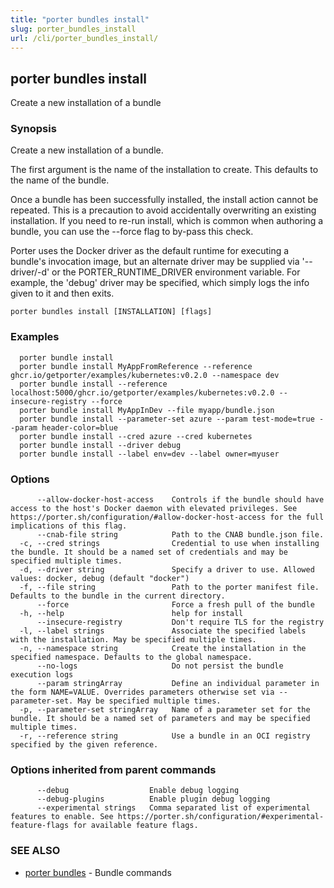 ```yaml
---
title: "porter bundles install"
slug: porter_bundles_install
url: /cli/porter_bundles_install/
---
```

## porter bundles install

Create a new installation of a bundle

### Synopsis

Create a new installation of a bundle.

The first argument is the name of the installation to create. This defaults to the name of the bundle. 

Once a bundle has been successfully installed, the install action cannot be repeated. This is a precaution to avoid accidentally overwriting an existing installation. If you need to re-run install, which is common when authoring a bundle, you can use the --force flag to by-pass this check.

Porter uses the Docker driver as the default runtime for executing a bundle's invocation image, but an alternate driver may be supplied via '--driver/-d' or the PORTER_RUNTIME_DRIVER environment variable.
For example, the 'debug' driver may be specified, which simply logs the info given to it and then exits.

```
porter bundles install [INSTALLATION] [flags]
```

### Examples

```
  porter bundle install
  porter bundle install MyAppFromReference --reference ghcr.io/getporter/examples/kubernetes:v0.2.0 --namespace dev
  porter bundle install --reference localhost:5000/ghcr.io/getporter/examples/kubernetes:v0.2.0 --insecure-registry --force
  porter bundle install MyAppInDev --file myapp/bundle.json
  porter bundle install --parameter-set azure --param test-mode=true --param header-color=blue
  porter bundle install --cred azure --cred kubernetes
  porter bundle install --driver debug
  porter bundle install --label env=dev --label owner=myuser

```

### Options

```
      --allow-docker-host-access    Controls if the bundle should have access to the host's Docker daemon with elevated privileges. See https://porter.sh/configuration/#allow-docker-host-access for the full implications of this flag.
      --cnab-file string            Path to the CNAB bundle.json file.
  -c, --cred strings                Credential to use when installing the bundle. It should be a named set of credentials and may be specified multiple times.
  -d, --driver string               Specify a driver to use. Allowed values: docker, debug (default "docker")
  -f, --file string                 Path to the porter manifest file. Defaults to the bundle in the current directory.
      --force                       Force a fresh pull of the bundle
  -h, --help                        help for install
      --insecure-registry           Don't require TLS for the registry
  -l, --label strings               Associate the specified labels with the installation. May be specified multiple times.
  -n, --namespace string            Create the installation in the specified namespace. Defaults to the global namespace.
      --no-logs                     Do not persist the bundle execution logs
      --param stringArray           Define an individual parameter in the form NAME=VALUE. Overrides parameters otherwise set via --parameter-set. May be specified multiple times.
  -p, --parameter-set stringArray   Name of a parameter set for the bundle. It should be a named set of parameters and may be specified multiple times.
  -r, --reference string            Use a bundle in an OCI registry specified by the given reference.
```

### Options inherited from parent commands

```
      --debug                  Enable debug logging
      --debug-plugins          Enable plugin debug logging
      --experimental strings   Comma separated list of experimental features to enable. See https://porter.sh/configuration/#experimental-feature-flags for available feature flags.
```

### SEE ALSO

* [porter bundles](/cli/porter_bundles/)	 - Bundle commands


